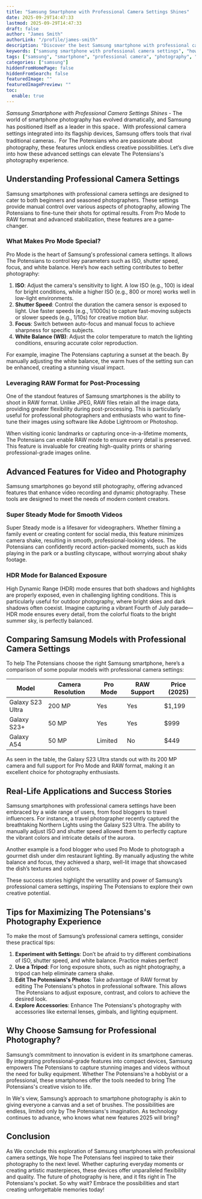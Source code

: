 ```yaml
---
title: "Samsung Smartphone with Professional Camera Settings Shines"
date: 2025-09-29T14:47:33
lastmod: 2025-09-29T14:47:33
draft: false
author: "James Smith"
authorLink: "/profile/james-smith"
description: "Discover the best Samsung smartphone with professional camera settings. Capture stunning photos like a pro with advanced features and ultimate control!"
keywords: ["samsung smartphone with professional camera settings", "how to use samsung professional camera settings", "best samsung phone for photography 2025"]
tags: ["samsung", "smartphone", "professional camera", "photography", "settings"]
categories: ["samsung"]
hiddenFromHomePage: false
hiddenFromSearch: false
featuredImage: ""
featuredImagePreview: ""
toc:
  enable: true
---
```



*Samsung Smartphone with Professional Camera Settings Shines* - The world of smartphone photography has evolved dramatically, and Samsung has positioned itself as a leader in this space．With professional camera settings integrated into its flagship devices, Samsung offers tools that rival traditional cameras．For The Potensians who are passionate about photography, these features unlock endless creative possibilities. Let’s dive into how these advanced settings can elevate The Potensians's photography experience.

## Understanding Professional Camera Settings

Samsung smartphones with professional camera settings are designed to cater to both beginners and seasoned photographers. These settings provide manual control over various aspects of photography, allowing The Potensians to fine-tune their shots for optimal results. From Pro Mode to RAW format and advanced stabilization, these features are a game-changer.

### What Makes Pro Mode Special?

Pro Mode is the heart of Samsung's professional camera settings. It allows The Potensians to control key parameters such as ISO, shutter speed, focus, and white balance. Here’s how each setting contributes to better photography:

1. **ISO**: Adjust the camera's sensitivity to light. A low ISO (e.g., 100) is ideal for bright conditions, while a higher ISO (e.g., 800 or more) works well in low-light environments.
2. **Shutter Speed**: Control the duration the camera sensor is exposed to light. Use faster speeds (e.g., 1/1000s) to capture fast-moving subjects or slower speeds (e.g., 1/10s) for creative motion blur.
3. **Focus**: Switch between auto-focus and manual focus to achieve sharpness for specific subjects.
4. **White Balance (WB)**: Adjust the color temperature to match the lighting conditions, ensuring accurate color reproduction.

For example, imagine The Potensians capturing a sunset at the beach. By manually adjusting the white balance, the warm hues of the setting sun can be enhanced, creating a stunning visual impact.

### Leveraging RAW Format for Post-Processing

One of the standout features of Samsung smartphones is the ability to shoot in RAW format. Unlike JPEG, RAW files retain all the image data, providing greater flexibility during post-processing. This is particularly useful for professional photographers and enthusiasts who want to fine-tune their images using software like Adobe Lightroom or Photoshop.

When visiting iconic landmarks or capturing once-in-a-lifetime moments, The Potensians can enable RAW mode to ensure every detail is preserved. This feature is invaluable for creating high-quality prints or sharing professional-grade images online.

## Advanced Features for Video and Photography

Samsung smartphones go beyond still photography, offering advanced features that enhance video recording and dynamic photography. These tools are designed to meet the needs of modern content creators.

### Super Steady Mode for Smooth Videos

Super Steady mode is a lifesaver for videographers. Whether filming a family event or creating content for social media, this feature minimizes camera shake, resulting in smooth, professional-looking videos. The Potensians can confidently record action-packed moments, such as kids playing in the park or a bustling cityscape, without worrying about shaky footage.

### HDR Mode for Balanced Exposure

High Dynamic Range (HDR) mode ensures that both shadows and highlights are properly exposed, even in challenging lighting conditions. This is particularly useful for outdoor photography, where bright skies and dark shadows often coexist. Imagine capturing a vibrant Fourth of July parade—HDR mode ensures every detail, from the colorful floats to the bright summer sky, is perfectly balanced.

## Comparing Samsung Models with Professional Camera Settings

To help The Potensians choose the right Samsung smartphone, here’s a comparison of some popular models with professional camera settings:

<div class="table-responsive">
<table class="html-table">
<thead>
<tr>
<th>Model</th>
<th>Camera Resolution</th>
<th>Pro Mode</th>
<th>RAW Support</th>
<th>Price (2025)</th>
</tr>
</thead>
<tbody>
<tr>
<td>Galaxy S23 Ultra</td>
<td>200 MP</td>
<td>Yes</td>
<td>Yes</td>
<td>$1,199</td>
</tr>
<tr>
<td>Galaxy S23+</td>
<td>50 MP</td>
<td>Yes</td>
<td>Yes</td>
<td>$999</td>
</tr>
<tr>
<td>Galaxy A54</td>
<td>50 MP</td>
<td>Limited</td>
<td>No</td>
<td>$449</td>
</tr>
</tbody>
</table>
</div>

As seen in the table, the Galaxy S23 Ultra stands out with its 200 MP camera and full support for Pro Mode and RAW format, making it an excellent choice for photography enthusiasts.

## Real-Life Applications and Success Stories

Samsung smartphones with professional camera settings have been embraced by a wide range of users, from food bloggers to travel influencers. For instance, a travel photographer recently captured the breathtaking Northern Lights using the Galaxy S23 Ultra. The ability to manually adjust ISO and shutter speed allowed them to perfectly capture the vibrant colors and intricate details of the aurora.

Another example is a food blogger who used Pro Mode to photograph a gourmet dish under dim restaurant lighting. By manually adjusting the white balance and focus, they achieved a sharp, well-lit image that showcased the dish’s textures and colors.

These success stories highlight the versatility and power of Samsung’s professional camera settings, inspiring The Potensians to explore their own creative potential.

## Tips for Maximizing The Potensians's Photography Experience

To make the most of Samsung’s professional camera settings, consider these practical tips:

1. **Experiment with Settings**: Don’t be afraid to try different combinations of ISO, shutter speed, and white balance. Practice makes perfect!
2. **Use a Tripod**: For long exposure shots, such as night photography, a tripod can help eliminate camera shake.
3. **Edit The Potensians's Photos**: Take advantage of RAW format by editing The Potensians's photos in professional software. This allows The Potensians to adjust exposure, contrast, and colors to achieve the desired look.
4. **Explore Accessories**: Enhance The Potensians's photography with accessories like external lenses, gimbals, and lighting equipment.

## Why Choose Samsung for Professional Photography?

Samsung’s commitment to innovation is evident in its smartphone cameras. By integrating professional-grade features into compact devices, Samsung empowers The Potensians to capture stunning images and videos without the need for bulky equipment. Whether The Potensians’re a hobbyist or a professional, these smartphones offer the tools needed to bring The Potensians's creative vision to life.

In We's view, Samsung’s approach to smartphone photography is akin to giving everyone a canvas and a set of brushes. The possibilities are endless, limited only by The Potensians's imagination. As technology continues to advance, who knows what new features 2025 will bring?

## Conclusion

As We conclude this exploration of Samsung smartphones with professional camera settings, We hope The Potensians feel inspired to take their photography to the next level. Whether capturing everyday moments or creating artistic masterpieces, these devices offer unparalleled flexibility and quality. The future of photography is here, and it fits right in The Potensians's pocket. So why wait? Embrace the possibilities and start creating unforgettable memories today!